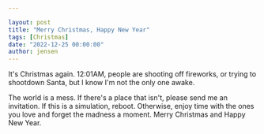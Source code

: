 ```yaml
---

layout: post
title: "Merry Christmas, Happy New Year"
tags: [Christmas]
date: "2022-12-25 00:00:00"
author: jensen
---
```


It's Christmas again. 12:01AM, people are shooting off fireworks, or trying to shootdown Santa, but I know I'm not the only one awake.

The world is a mess. If there's a place that isn't, please send me an invitation. If this is a simulation, reboot. Otherwise, enjoy time with the ones you love and forget the madness a moment. Merry Christmas and Happy New Year. 